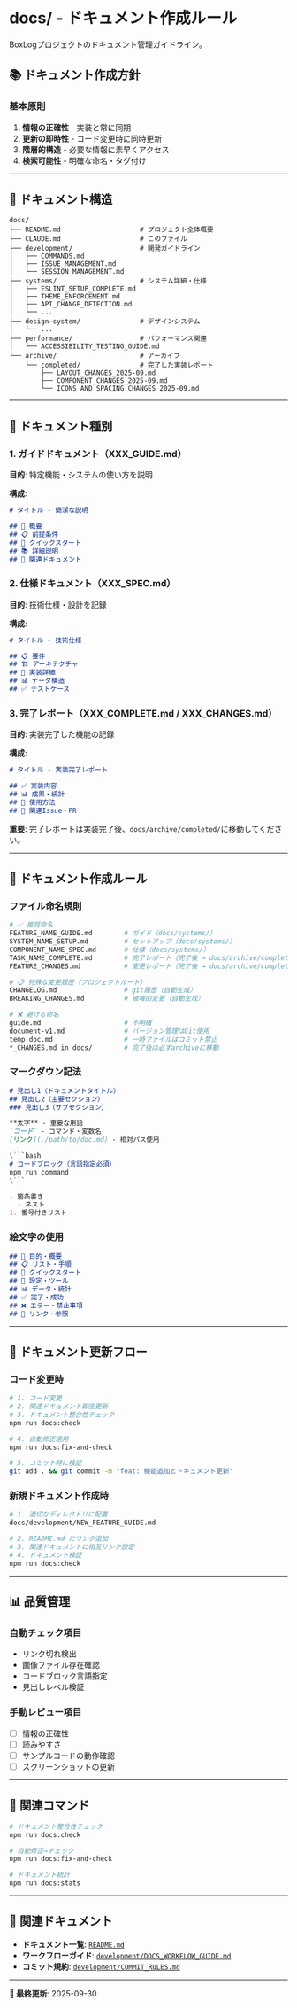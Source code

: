 # docs/ - ドキュメント作成ルール

BoxLogプロジェクトのドキュメント管理ガイドライン。

## 📚 ドキュメント作成方針

### 基本原則
1. **情報の正確性** - 実装と常に同期
2. **更新の即時性** - コード変更時に同時更新
3. **階層的構造** - 必要な情報に素早くアクセス
4. **検索可能性** - 明確な命名・タグ付け

---

## 📁 ドキュメント構造

```
docs/
├── README.md                    # プロジェクト全体概要
├── CLAUDE.md                    # このファイル
├── development/                 # 開発ガイドライン
│   ├── COMMANDS.md
│   ├── ISSUE_MANAGEMENT.md
│   └── SESSION_MANAGEMENT.md
├── systems/                     # システム詳細・仕様
│   ├── ESLINT_SETUP_COMPLETE.md
│   ├── THEME_ENFORCEMENT.md
│   ├── API_CHANGE_DETECTION.md
│   └── ...
├── design-system/               # デザインシステム
│   └── ...
├── performance/                 # パフォーマンス関連
│   └── ACCESSIBILITY_TESTING_GUIDE.md
└── archive/                     # アーカイブ
    └── completed/               # 完了した実装レポート
        ├── LAYOUT_CHANGES_2025-09.md
        ├── COMPONENT_CHANGES_2025-09.md
        └── ICONS_AND_SPACING_CHANGES_2025-09.md
```

---

## 🎯 ドキュメント種別

### 1. ガイドドキュメント（XXX_GUIDE.md）
**目的**: 特定機能・システムの使い方を説明

**構成**:
```markdown
# タイトル - 簡潔な説明

## 🎯 概要
## 📋 前提条件
## 🚀 クイックスタート
## 📚 詳細説明
## 🔗 関連ドキュメント
```

### 2. 仕様ドキュメント（XXX_SPEC.md）
**目的**: 技術仕様・設計を記録

**構成**:
```markdown
# タイトル - 技術仕様

## 📋 要件
## 🏗️ アーキテクチャ
## 🔧 実装詳細
## 📊 データ構造
## ✅ テストケース
```

### 3. 完了レポート（XXX_COMPLETE.md / XXX_CHANGES.md）
**目的**: 実装完了した機能の記録

**構成**:
```markdown
# タイトル - 実装完了レポート

## ✅ 実装内容
## 📊 成果・統計
## 🎯 使用方法
## 🔗 関連Issue・PR
```

**重要**: 完了レポートは実装完了後、`docs/archive/completed/`に移動してください。

---

## 📝 ドキュメント作成ルール

### ファイル命名規則
```bash
# ✅ 推奨命名
FEATURE_NAME_GUIDE.md        # ガイド（docs/systems/）
SYSTEM_NAME_SETUP.md         # セットアップ（docs/systems/）
COMPONENT_NAME_SPEC.md       # 仕様（docs/systems/）
TASK_NAME_COMPLETE.md        # 完了レポート（完了後 → docs/archive/completed/）
FEATURE_CHANGES.md           # 変更レポート（完了後 → docs/archive/completed/）

# 📋 特殊な変更履歴（プロジェクトルート）
CHANGELOG.md                 # git履歴（自動生成）
BREAKING_CHANGES.md          # 破壊的変更（自動生成）

# ❌ 避ける命名
guide.md                     # 不明確
document-v1.md               # バージョン管理はGit使用
temp_doc.md                  # 一時ファイルはコミット禁止
*_CHANGES.md in docs/        # 完了後は必ずarchiveに移動
```

### マークダウン記法
```markdown
# 見出し1（ドキュメントタイトル）
## 見出し2（主要セクション）
### 見出し3（サブセクション）

**太字** - 重要な用語
`コード` - コマンド・変数名
[リンク](./path/to/doc.md) - 相対パス使用

\```bash
# コードブロック（言語指定必須）
npm run command
\```

- 箇条書き
  - ネスト
1. 番号付きリスト
```

### 絵文字の使用
```markdown
## 🎯 目的・概要
## 📋 リスト・手順
## 🚀 クイックスタート
## 🔧 設定・ツール
## 📊 データ・統計
## ✅ 完了・成功
## ❌ エラー・禁止事項
## 🔗 リンク・参照
```

---

## 🔄 ドキュメント更新フロー

### コード変更時
```bash
# 1. コード変更
# 2. 関連ドキュメント即座更新
# 3. ドキュメント整合性チェック
npm run docs:check

# 4. 自動修正適用
npm run docs:fix-and-check

# 5. コミット時に検証
git add . && git commit -m "feat: 機能追加とドキュメント更新"
```

### 新規ドキュメント作成時
```bash
# 1. 適切なディレクトリに配置
docs/development/NEW_FEATURE_GUIDE.md

# 2. README.md にリンク追加
# 3. 関連ドキュメントに相互リンク設定
# 4. ドキュメント検証
npm run docs:check
```

---

## 📊 品質管理

### 自動チェック項目
- リンク切れ検出
- 画像ファイル存在確認
- コードブロック言語指定
- 見出しレベル検証

### 手動レビュー項目
- [ ] 情報の正確性
- [ ] 読みやすさ
- [ ] サンプルコードの動作確認
- [ ] スクリーンショットの更新

---

## 🔗 関連コマンド

```bash
# ドキュメント整合性チェック
npm run docs:check

# 自動修正→チェック
npm run docs:fix-and-check

# ドキュメント統計
npm run docs:stats
```

---

## 🔗 関連ドキュメント

- **ドキュメント一覧**: [`README.md`](./README.md)
- **ワークフローガイド**: [`development/DOCS_WORKFLOW_GUIDE.md`](./development/DOCS_WORKFLOW_GUIDE.md)
- **コミット規約**: [`development/COMMIT_RULES.md`](./development/COMMIT_RULES.md)

---

**📖 最終更新**: 2025-09-30